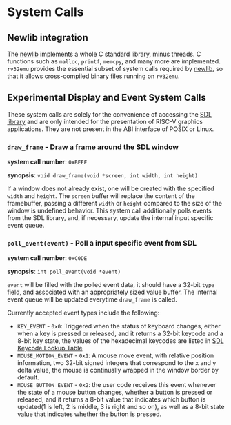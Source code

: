 # System Calls

## Newlib integration

The [newlib](https://sourceware.org/newlib/) implements a whole C standard library, minus threads. C functions such as `malloc`, `printf`, `memcpy`, and many more are implemented. `rv32emu` provides the essential subset of system calls required by [newlib](https://sourceware.org/newlib/), so that it allows cross-compiled binary files running on `rv32emu`.

## Experimental Display and Event System Calls

These system calls are solely for the convenience of accessing the [SDL library](https://www.libsdl.org/) and are only intended for the presentation of RISC-V graphics applications. They are not present in the ABI interface of POSIX or Linux.

### `draw_frame` - Draw a frame around the SDL window

**system call number**: `0xBEEF`

**synopsis**: `void draw_frame(void *screen, int width, int height)`

If a window does not already exist, one will be created with the specified `width` and `height`. The `screen` buffer will replace the content of the framebuffer, passing a different `width` or `height` compared to the size of the window is undefined behavior. This system call additionally polls events from the SDL library, and, if necessary, update the internal input specific event queue.

### `poll_event(event)` - Poll a input specific event from SDL

**system call number**: `0xC0DE`

**synopsis**: `int poll_event(void *event)`

`event` will be filled with the polled event data, it should have a 32-bit `type` field, and associated with an appropriately sized value buffer. The internal event queue will be updated everytime `draw_frame` is called.

Currently accepted event types include the following:
* `KEY_EVENT` - `0x0`: Triggered when the status of keyboard changes, either when a key is pressed or released, and it returns a 32-bit keycode and a 8-bit key state, the values of the hexadecimal keycodes are listed in [SDL Keycode Lookup Table](https://wiki.libsdl.org/SDLKeycodeLookup)
* `MOUSE_MOTION_EVENT` - `0x1`: A mouse move event, with relative position information, two 32-bit signed integers that correspond to the x and y delta value, the mouse is continually wrapped in the window border by default.
* `MOUSE_BUTTON_EVENT` - `0x2`: the user code receives this event whenever the state of a mouse button changes, whether a button is pressed or released, and it returns a 8-bit value that indicates which button is updated(1 is left, 2 is middle, 3 is right and so on), as well as a 8-bit state value that indicates whether the button is pressed.
